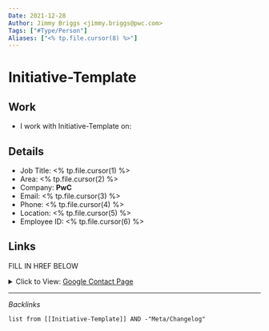 ```yaml
---
Date: 2021-12-28
Author: Jimmy Briggs <jimmy.briggs@pwc.com>
Tags: ["#Type/Person"]
Aliases: ["<% tp.file.cursor(8) %>"]
---
```


# Initiative-Template

## Work

- I work with Initiative-Template on:

## Details
- Job Title: <% tp.file.cursor(1) %>
- Area: <% tp.file.cursor(2) %>
- Company: **PwC**
- Email: <% tp.file.cursor(3) %>
- Phone: <% tp.file.cursor(4) %>
- Location: <% tp.file.cursor(5) %>
- Employee ID: <% tp.file.cursor(6) %>

## Links
FILL IN HREF BELOW

<details>
    <summary>Click to View:
        <link>
        <a href="<% tp.file.cursor(7) %>">Google Contact Page</a>
    </summary>
    <p>
    <div style="display: block;
        position: relative; width: 100%; height: 0px; --aspect-ratio:9/16;
        padding-bottom: calc(var(--aspect-ratio) * 100%);"><iframe
            src="https://contacts.google.com/person/116122592750514227051" allow="fullscreen" style="position: absolute; top: 0px; left: 0px;
            height: 100%; width: 100%;"></iframe></div>
    </p>
</details>

***

*Backlinks*

```dataview
list from [[Initiative-Template]] AND -"Meta/Changelog"
```

